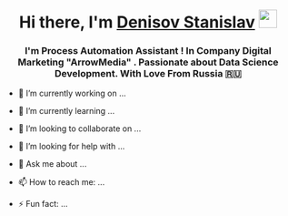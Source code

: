<h1 align="center">Hi there, I'm <a href="https://daniilshat.ru/" target="_blank">Denisov Stanislav</a> 
<img src="https://github.com/blackcater/blackcater/raw/main/images/Hi.gif" height="32"/></h1>
<h3 align="center">I'm Process Automation Assistant ! In Company Digital Marketing "ArrowMedia" . Passionate about Data Science Development. With Love From Russia 🇷🇺</h3>

- 🔭 I’m currently working on ...
- 🌱 I’m currently learning ...
- 👯 I’m looking to collaborate on ...
- 🤔 I’m looking for help with ...
- 💬 Ask me about ...
- 📫 How to reach me: ...

- ⚡ Fun fact: ...

